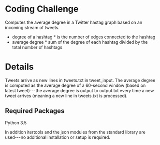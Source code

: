 Coding Challenge
===========================================================

Computes the average degree in a Twitter hastag graph based on an incoming stream of tweets. 

* degree of a hashtag * is the number of edges connected to the hashtag
* average degree * sum of the degree of each hashtag divided by the total number of hashtags

# Details
Tweets arrive as new lines in tweets.txt in tweet_input.
The average degree is computed as the average degree of a 60-second window 
(based on latest tweet)---the average degree is output to output.txt every time a new tweet
arrives (meaning a new line in tweets.txt is processed).


## Required Packages

Python 3.5

In addition itertools and the json modules from the standard library are used---no additional installation or setup is required.
